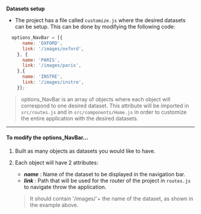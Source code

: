
**Datasets setup**

* The project has a file called `customize.js` where the desired datasets can be setup.
This can be done by modifying the following code:

```javascript
  options_NavBar = [{
      name: 'OXFORD',
      link: '/images/oxford',
    }, {
      name: 'PARIS',
      link: '/images/paris',
    },{
      name: 'INSTRE',
      link: '/images/instre',
    }];
```
> options_NavBar is an array of objects where each object will correspond to one desired dataset.
This attribute will be imported in `src/routes.js` and in `src/components/Home.js` in order to customize
the entire application with the desired datasets.

---

#### **To modify the options_NavBar...**

  1. Built as many objects as datasets you would like to have.
  2. Each object will have 2 attributes:
      - _**name**_ :  Name of the dataset to be displayed in the navigation bar.
      - _**link**_ : Path that will be used for the router of the project in `routes.js`
      to navigate throw the application.

      >It should contain '/images/'+ the name of the dataset, as shown in the example above.
